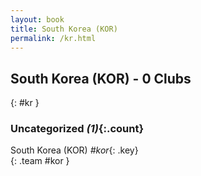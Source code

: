 ```yaml
---
layout: book
title: South Korea (KOR)
permalink: /kr.html
---
```


## South Korea (KOR) - 0 Clubs
{: #kr }









### Uncategorized _(1)_{:.count}

South Korea  (KOR)  _#kor_{: .key} <br>
{: .team #kor }


 

